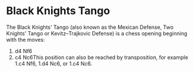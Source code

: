 # Black Knights Tango

The Black Knights' Tango (also known as the Mexican Defense, Two Knights' Tango or Kevitz–Trajkovic Defense) is a chess opening beginning with the moves:

1. d4 Nf6
2. c4 Nc6This position can also be reached by transposition, for example 1.c4 Nf6, 1.d4 Nc6, or 1.c4 Nc6.

